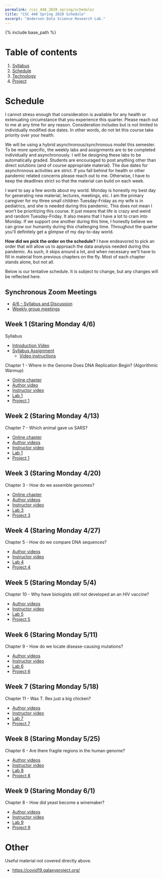 ```yaml
---
permalink: /csc_448_2020_spring/schedule/
title: "CSC 448 Spring 2020 Schedule"
excerpt: "Anderson Data Science Research Lab."
---
```


{% include base_path %}

# Table of contents
1. [Syllabus](/csc_448_2020_spring/)
2. [Schedule](/csc_448_2020_spring/schedule/)
3. [Technology](/csc_448_2020_spring/technology/)
4. [Project](/csc_448_2020_spring/project/)

# Schedule
I cannot stress enough that consideration is available for any health or
extenuating circumstance that you experience this quarter. Please reach out to me
at any time for any reason. Consideration includes but is not limited to individually
modified due dates. In other words, do not let this course take priority over your health.

We will be using a hybrid asynchronous/synchronous model this semester.
To be more specific, the weekly labs and assignments are to be completed individually and asynchronously.
I will be designing these labs to be automatically graded. Students are encouraged to post anything other than direct solutions (and of course appropriate material).
The due dates for asynchronous activities are strict. If you fall behind for health or other pandemic related
concerns please reach out to me. Otherwise, I have to keep the deadlines strict so that the material can build
on each week.

I want to say a few words about my world. Monday is honestly my best day for generating new material, lectures, meetings, etc.
I am the primary caregiver for my three small children Tuesday-Friday as my wife is in pediatrics, and she is needed during this pandemic.
This does not mean I won't be prioritizing this course. It just means that life is crazy and weird and random Tuesday-Friday. It also means
that I have a lot to cram into Monday. If we support one another during this time, I honestly believe we
can grow our humanity during this challenging time. Throughout the quarter you'll definitely get a glimpse of my day-to-day world.

**How did we pick the order on the schedule?** I have endeavored to pick an order that will allow us to approach the data analysis
needed during this pandemic. As such, it skips around a lot, and when necessary we'll have to
fill in material from previous chapters on the fly. Most of each chapter stands alone, but not all.

Below is our tentative schedule. It is subject to change, but any changes will be reflected here.

## Synchronous Zoom Meetings
* <a href="https://calpoly.zoom.us/j/512300575?pwd=ZkV5TURtS210YTFJSWE1cWNHN3I4QT09">4/6 - Syllabus and Discussion</a>
* <a href="https://nbviewer.jupyter.org/github/anderson-github-classroom/csc-448-student/blob/master/groups/Assignments.ipynb">Weekly group meetings</a>

## Week 1 (Staring Monday 4/6)
Syllabus
* <a href="https://calpoly.zoom.us/rec/share/ysFSJJzO2F9JXIGdx3nnf_YQMILrX6a8hnUa_6ZfxUqjgx6AnKeSbpB3twVncZBf">Introduction Video</a>
* <a href="https://classroom.github.com/a/J7LtoHmW">Syllabus Assignment</a>
    * <a href="https://calpoly.zoom.us/rec/play/uZN8JOug_D83HYWX4gSDV6B_W460KqisgyIX-PsNyBu3WyQHMQbwYbsXMbRLKZ19azo9MByKW42VEqYy">Video instructions</a>

Chapter 1 - Where in the Genome Does DNA Replication Begin? (Algorithmic Warmup)
* <a href="https://www.bioinformaticsalgorithms.org/bioinformatics-chapter-1">Online chapter</a>
* <a href="https://www.bioinformaticsalgorithms.org/lecture-videos?wix-vod-comp-id=comp-k75quwn2">Author video</a>
* <a href="https://calpoly.zoom.us/rec/share/98NFDerVyE5OToHo0waHZJIQHt3Leaa81iMa8vRfzEmh4phHc2d86hh8lvi_Z7Gh">Instructor video</a>
* <a href="https://classroom.github.com/a/UidIWEJm">Lab 1</a>
* <a href="https://nbviewer.jupyter.org/github/anderson-github-classroom/csc-448-student/blob/master/project/Project1.ipynb">Project 1</a>

## Week 2 (Staring Monday 4/13)
Chapter 7 - Which animal gave us SARS?
* <a href="https://www.bioinformaticsalgorithms.org/bioinformatics-chapter-7">Online chapter</a>
* <a href="https://www.bioinformaticsalgorithms.org/lecture-videos">Author videos</a>
* <a href="">Instructor video</a>
* <a href="">Lab 1</a>
* <a href="">Project 1</a>

## Week 3 (Staring Monday 4/20)
Chapter 3 - How do we assemble genomes?
* <a href="https://www.bioinformaticsalgorithms.org/bioinformatics-chapter-3">Online chapter</a>
* <a href="https://www.bioinformaticsalgorithms.org/lecture-videos">Author videos</a>
* <a href="">Instructor video</a>
* <a href="">Lab 3</a>
* <a href="">Project 3</a>

## Week 4 (Staring Monday 4/27)
Chapter 5 - How do we compare DNA sequences?
* <a href="https://www.bioinformaticsalgorithms.org/lecture-videos">Author videos</a>
* <a href="">Instructor video</a>
* <a href="">Lab 4</a>
* <a href="">Project 4</a>

## Week 5 (Staring Monday 5/4)
Chapter 10 - Why have biologists still not developed an an HIV vaccine?
* <a href="https://www.bioinformaticsalgorithms.org/lecture-videos">Author videos</a>
* <a href="">Instructor video</a>
* <a href="">Lab 5</a>
* <a href="">Project 5</a>

## Week 6 (Staring Monday 5/11)
Chapter 9 - How do we locate disease-causing mutations?
* <a href="https://www.bioinformaticsalgorithms.org/lecture-videos">Author videos</a>
* <a href="">Instructor video</a>
* <a href="">Lab 6</a>
* <a href="">Project 6</a>

## Week 7 (Staring Monday 5/18)
Chapter 11 - Was T. Rex just a big chicken?
* <a href="https://www.bioinformaticsalgorithms.org/lecture-videos">Author videos</a>
* <a href="">Instructor video</a>
* <a href="">Lab 7</a>
* <a href="">Project 7</a>

## Week 8 (Staring Monday 5/25)
Chapter 6 - Are there fragile regions in the human genome?
* <a href="https://www.bioinformaticsalgorithms.org/lecture-videos">Author videos</a>
* <a href="">Instructor video</a>
* <a href="">Lab 8</a>
* <a href="">Project 8</a>

## Week 9 (Staring Monday 6/1)
Chapter 8 - How did yeast become a winemaker?
* <a href="https://www.bioinformaticsalgorithms.org/lecture-videos">Author videos</a>
* <a href="">Instructor video</a>
* <a href="">Lab 9</a>
* <a href="">Project 9</a>

# Other
Useful material not covered directly above.
* https://covid19.galaxyproject.org/
